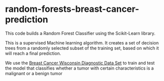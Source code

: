# random-forests-breast-cancer-prediction
This code builds a Random Forest Classifier using the Scikit-Learn library.<br>

This is a supervised Machine learning algorithm. It creates a set of decision trees from a randomly selected subset of the training set, based on which it will reach a final prediction.<br>

We use the  <a href="https://archive.ics.uci.edu/ml/datasets/Breast+Cancer+Wisconsin+%28Diagnostic%29">Breast Cancer Wisconsin Diagnostic Data Set</a> to train and test the model that classifies whether a tumor with certain characteristics is a malignant or a benign tumor
